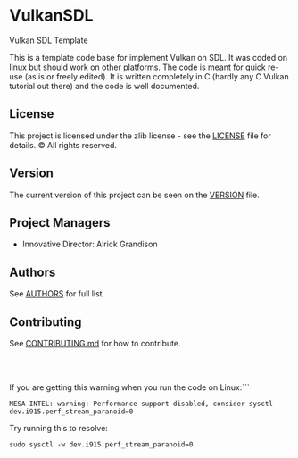 # VulkanSDL
Vulkan SDL Template

This is a template code base for implement Vulkan on SDL.  It was coded on linux but should
work on other platforms.  The code is meant for quick re-use (as is or freely edited).
It is written completely in C (hardly any C Vulkan tutorial out there) and the code is well documented.

## License
This project is licensed under the zlib license - see the [LICENSE](LICENSE) file for details.
© All rights reserved.

## Version
The current version of this project can be seen on the [VERSION](VERSION.md) file.

## Project Managers
* Innovative Director:		Alrick Grandison


## Authors
See [AUTHORS](AUTHORS) for full list.

## Contributing
See [CONTRIBUTING.md](CONTRIBUTING.md) for how to contribute.


<br/><br/>

If you are getting this warning when you run the code on Linux:```
```
MESA-INTEL: warning: Performance support disabled, consider sysctl dev.i915.perf_stream_paranoid=0
```

Try running this to resolve:
```
sudo sysctl -w dev.i915.perf_stream_paranoid=0
```

